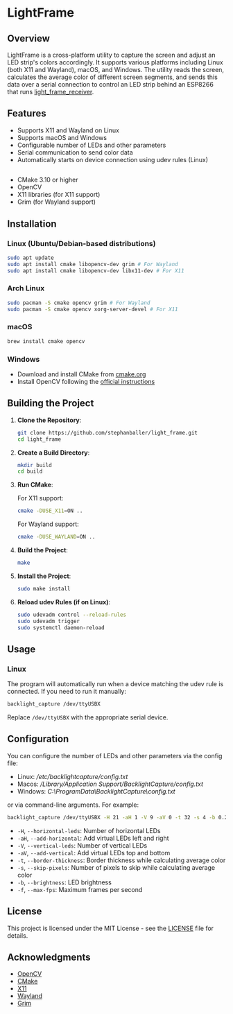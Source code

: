 # LightFrame

## Overview

LightFrame is a cross-platform utility to capture the screen and adjust an LED strip's colors accordingly. It supports various platforms including Linux (both X11 and Wayland), macOS, and Windows. The utility reads the screen, calculates the average color of different screen segments, and sends this data over a serial connection to control an LED strip behind an ESP8266 that runs [light_frame_receiver](https://github.com/stephanballer/light_frame_receiver).

## Features

- Supports X11 and Wayland on Linux
- Supports macOS and Windows
- Configurable number of LEDs and other parameters
- Serial communication to send color data
- Automatically starts on device connection using udev rules (Linux)

## 
- CMake 3.10 or higher
- OpenCV
- X11 libraries (for X11 support)
- Grim (for Wayland support)

## Installation

### Linux (Ubuntu/Debian-based distributions)

```sh
sudo apt update
sudo apt install cmake libopencv-dev grim # For Wayland
sudo apt install cmake libopencv-dev libx11-dev # For X11
```

### Arch Linux

```sh
sudo pacman -S cmake opencv grim # For Wayland
sudo pacman -S cmake opencv xorg-server-devel # For X11
```

### macOS

```sh
brew install cmake opencv
```

### Windows

- Download and install CMake from [cmake.org](https://cmake.org/download/)
- Install OpenCV following the [official instructions](https://docs.opencv.org/master/d3/d52/tutorial_windows_install.html)

## Building the Project

1. **Clone the Repository**:

   ```sh
   git clone https://github.com/stephanballer/light_frame.git
   cd light_frame
   ```

2. **Create a Build Directory**:

   ```sh
   mkdir build
   cd build
   ```

3. **Run CMake**:

   For X11 support:
   ```sh
   cmake -DUSE_X11=ON ..
   ```

   For Wayland support:
   ```sh
   cmake -DUSE_WAYLAND=ON ..
   ```

4. **Build the Project**:

   ```sh
   make
   ```

5. **Install the Project**:

   ```sh
   sudo make install
   ```

6. **Reload udev Rules (if on Linux)**:

   ```sh
   sudo udevadm control --reload-rules
   sudo udevadm trigger
   sudo systemctl daemon-reload
   ```

## Usage

### Linux

The program will automatically run when a device matching the udev rule is connected. If you need to run it manually:

```sh
backlight_capture /dev/ttyUSBX
```

Replace `/dev/ttyUSBX` with the appropriate serial device.

## Configuration

You can configure the number of LEDs and other parameters via the config file:

- Linux: _/etc/backlightcapture/config.txt_
- Macos: _/Library/Application Support/BacklightCapture/config.txt_
- Windows: _C:\\ProgramData\\BacklightCapture\\config.txt_
  
or via command-line arguments. For example:

```sh
backlight_capture /dev/ttyUSBX -H 21 -aH 1 -V 9 -aV 0 -t 32 -s 4 -b 0.2 -f 60
```

- `-H`, `--horizontal-leds`: Number of horizontal LEDs
- `-aH`, `--add-horizontal`: Add virtual LEDs left and right
- `-V`, `--vertical-leds`: Number of vertical LEDs
- `-aV`, `--add-vertical`: Add virtual LEDs top and bottom
- `-t`, `--border-thickness`: Border thickness while calculating average color
- `-s`, `--skip-pixels`: Number of pixels to skip while calculating average color
- `-b`, `--brightness`: LED brightness
- `-f`, `--max-fps`: Maximum frames per second

## License

This project is licensed under the MIT License - see the [LICENSE](LICENSE) file for details.

## Acknowledgments

- [OpenCV](https://opencv.org/)
- [CMake](https://cmake.org/)
- [X11](https://www.x.org/wiki/)
- [Wayland](https://wayland.freedesktop.org/)
- [Grim](https://github.com/emersion/grim)